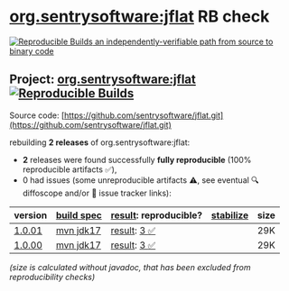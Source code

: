 [org.sentrysoftware:jflat](https://central.sonatype.com/artifact/org.sentrysoftware/jflat/versions) RB check
=======

[![Reproducible Builds](https://reproducible-builds.org/images/logos/rb.svg) an independently-verifiable path from source to binary code](https://reproducible-builds.org/)

## Project: [org.sentrysoftware:jflat](https://central.sonatype.com/artifact/org.sentrysoftware/jflat/versions) [![Reproducible Builds](https://img.shields.io/endpoint?url=https://raw.githubusercontent.com/jvm-repo-rebuild/reproducible-central/master/content/org/sentrysoftware/jflat/badge.json)](https://github.com/jvm-repo-rebuild/reproducible-central/blob/master/content/org/sentrysoftware/jflat/README.md)

Source code: [https://github.com/sentrysoftware/jflat.git](https://github.com/sentrysoftware/jflat.git)

rebuilding **2 releases** of org.sentrysoftware:jflat:
- **2** releases were found successfully **fully reproducible** (100% reproducible artifacts :white_check_mark:),
- 0 had issues (some unreproducible artifacts :warning:, see eventual :mag: diffoscope and/or :memo: issue tracker links):

| version | [build spec](/BUILDSPEC.md) | [result](https://reproducible-builds.org/docs/jvm/): reproducible? | [stabilize](https://github.com/google/oss-rebuild/blob/main/cmd/stabilize/README.md) | size |
| -- | --------- | ------ | ------ | -- |
| [1.0.01](https://central.sonatype.com/artifact/org.sentrysoftware/jflat/1.0.01/pom) | [mvn jdk17](jflat-1.0.01.buildspec) | [result](jflat-1.0.01.buildinfo): [3 :white_check_mark: ](jflat-1.0.01.buildcompare) | | 29K |
| [1.0.00](https://central.sonatype.com/artifact/org.sentrysoftware/jflat/1.0.00/pom) | [mvn jdk17](jflat-1.0.00.buildspec) | [result](jflat-1.0.00.buildinfo): [3 :white_check_mark: ](jflat-1.0.00.buildcompare) | | 29K |

<i>(size is calculated without javadoc, that has been excluded from reproducibility checks)</i>
